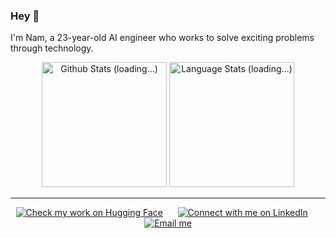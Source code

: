 ### Hey 👋

I'm Nam, a 23-year-old AI engineer who works to solve exciting problems through technology.

<!-- Github Stats -->
<div align="center">
  <a href="#/"><img height=200 src="https://github-readme-stats-git-masterrstaa-rickstaa.vercel.app/api?username=nampq11&show_icons=true&line_height=28&hide_border=true&hide_title=true&count_private=true&include_all_commits=true&card_width=450&role=OWNER,COLLABORATOR&exclude_repo=github-readme-stats" alt="Github Stats (loading...)"></a>
  <a href="#/"><img height=200 src="https://github-readme-stats-git-masterrstaa-rickstaa.vercel.app/api/top-langs/?username=nampq11&langs_count=8&layout=compact&hide_border=true&hide=html,typescript,postscript,jupyter%20notebook&role=OWNER,COLLABORATOR" alt="Language Stats (loading...)"></a>
</div>

***

<!-- Social buttons -->
<div align="center">
	<!-- 
	<a href="https://github.com/nampq11"><img src="https://img.shields.io/github/followers/nampq11?style=social&label=%E2%80%8Nam-Pham" alt="Follow me on GitHub"></a>
	&nbsp;&nbsp;&nbsp;&nbsp;
	-->
	<a href="https://huggingface.co/nampham1106"><img src="https://img.shields.io/badge/🤗%20nampham1106-43-_?style=social" alt="Check my work on Hugging Face"></a>
	&nbsp;&nbsp;&nbsp;&nbsp;
	<a href="https://www.linkedin.com/in/nampham1106"><img src="https://img.shields.io/badge/_--_.svg?logo=linkedin&style=social&label=%E2%80%8Nam Pham" alt="Connect with me on LinkedIn"></a>
	&nbsp;&nbsp;&nbsp;&nbsp;
	<!-- 
	<a href="https://nampq11.github.io"><img src="https://img.shields.io/badge/_-_?logo=safari&logoColor=grey&style=social&label=%E2%80%nampq11.github.io" alt="Visit my website"></a>
	&nbsp;&nbsp;&nbsp;&nbsp;
	-->
	<a href="mailto:contact.nampham.work@gmail.com"><img src="https://img.shields.io/badge/_--_.svg?logo=gmail&style=social&label=%E2%80%contact.nampham.work%20[at]%20gmail%20[dot]%20com" alt="Email me"></a>
</div>
